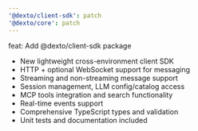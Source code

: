 ```yaml
---
'@dexto/client-sdk': patch
'@dexto/core': patch
---
```


feat: Add @dexto/client-sdk package

- New lightweight cross-environment client SDK
- HTTP + optional WebSocket support for messaging
- Streaming and non-streaming message support
- Session management, LLM config/catalog access
- MCP tools integration and search functionality
- Real-time events support
- Comprehensive TypeScript types and validation
- Unit tests and documentation included